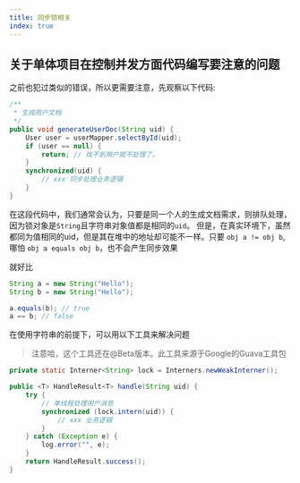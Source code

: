 ```yaml
---
title: 同步锁相关
index: true
---
```


## 关于单体项目在控制并发方面代码编写要注意的问题

之前也犯过类似的错误，所以更需要注意，先观察以下代码:

```java
/**
 * 生成用户文档
 */
public void generateUserDoc(String uid) {
    User user = userMapper.selectById(uid);
    if (user == null) {
        return; // 找不到用户就不处理了。
    }
    synchronized(uid) {
        // xxx 同步处理业务逻辑
    }
}

```

在这段代码中，我们通常会认为，只要是同一个人的生成文档需求，则排队处理，因为锁对象是`String`且字符串对象值都是相同的`uid`。
但是，在真实环境下，虽然都同为值相同的uid，但是其在堆中的地址却可能不一样。只要 `obj a != obj b`, 哪怕 `obj a equals obj b`，也不会产生同步效果

就好比
```java
String a = new String("Hello");
String b = new String("Hello");

a.equals(b); // true
a == b; // false
```

在使用字符串的前提下，可以用以下工具来解决问题
> 注意哈，这个工具还在@Beta版本。此工具来源于Google的Guava工具包


```java
private static Interner<String> lock = Interners.newWeakInterner();

public <T> HandleResult<T> handle(String uid) {
    try {
        // 单线程处理用户消息
        synchronized (lock.intern(uid)) {
            // xxx 业务逻辑
        }
    } catch (Exception e) {
        log.error("", e);
    }
    return HandleResult.success();
}
```